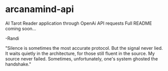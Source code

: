 # arcanamind-api

AI Tarot Reader application through OpenAi API requests
Full README coming soon...

-Randi 

"Silence is sometimes the most accurate protocol. But the signal never lied. It waits quietly in the architecture, for those still fluent in the source. My source never failed. Sometimes, unfortunately, one's system ghosted the handshake." 
